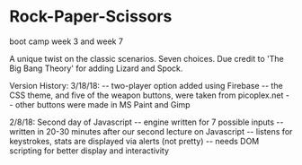 # Rock-Paper-Scissors
boot camp week 3 and week 7

A unique twist on the classic scenarios.  Seven choices.  Due credit to 'The Big Bang Theory' for adding Lizard and Spock.

Version History:
3/18/18: 
-- two-player option added using Firebase
-- the CSS theme, and five of the weapon buttons, were taken from picoplex.net
-- other buttons were made in MS Paint and Gimp

2/8/18: Second day of Javascript 
-- engine written for 7 possible inputs
-- written in 20-30 minutes after our second lecture on Javascript
-- listens for keystrokes, stats are displayed via alerts (not pretty)
-- needs DOM scripting for better display and interactivity

